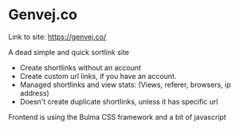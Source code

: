 # Genvej.co

Link to site: https://genvej.co/

A dead simple and quick sortlink site

- Create shortlinks without an account
- Create custom url links, if you have an account.
- Managed shortlinks and view stats: (Views, referer, browsers, ip address)
- Doesn't create duplicate shortlinks, unless it has specific url

Frontend is using the Bulma CSS framework and a bit of javascript
